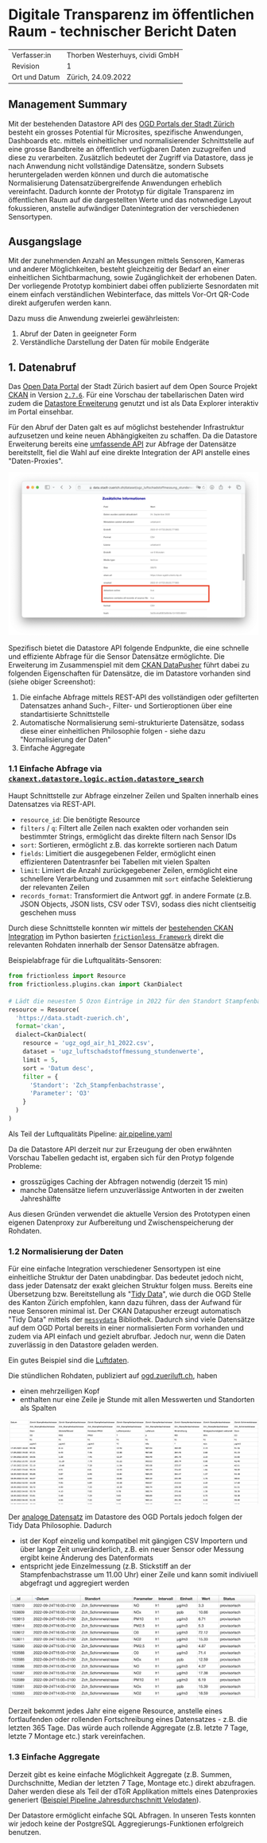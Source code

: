 # Digitale Transparenz im öffentlichen Raum - technischer Bericht Daten

|               |                                 |
| ------------- | ------------------------------- |
| Verfasser:in  | Thorben Westerhuys, cividi GmbH |
| Revision      | 1                               |
| Ort und Datum | Zürich, 24.09.2022              |

## Management Summary

Mit der bestehenden Datastore API des [OGD Portals der Stadt Zürich](https://data.stadt-zuerich.ch) besteht ein grosses Potential für Microsites, spezifische Anwendungen, Dashboards etc. mittels einheitlicher und normalisierender Schnittstelle auf eine grosse Bandbreite an öffentlich verfügbaren Daten zuzugreifen und diese zu verarbeiten. Zusätzlich bedeutet der Zugriff via Datastore, dass je nach Anwendung nicht vollständige Datensätze, sondern Subsets heruntergeladen werden können und durch die automatische Normalisierung Datensatzübergreifende Anwendungen erheblich vereinfacht. Dadurch konnte der Prototyp für digitale Transparenz im öffentlichen Raum auf die dargestellten Werte und das notwnedige Layout fokussieren, anstelle aufwändiger Datenintegration der verschiedenen Sensortypen.

## Ausgangslage

Mit der zunehmenden Anzahl an Messungen mittels Sensoren, Kameras und anderer Möglichkeiten, besteht gleichzeitig der Bedarf an einer einheitlichen Sichtbarmachung, sowie Zugänglichkeit der erhobenen Daten. Der vorliegende Prototyp kombiniert dabei offen publizierte Sesnordaten mit einem einfach verständlichen Webinterface, das mittels Vor-Ort QR-Code direkt aufgerufen werden kann.

Dazu muss die Anwendung zweierlei gewährleisten:

1. Abruf der Daten in geeigneter Form
1. Verständliche Darstellung der Daten für mobile Endgeräte

## 1. Datenabruf

Das [Open Data Portal](https://data.stadt-zuerich.ch) der Stadt Zürich basiert auf dem Open Source Projekt [CKAN](https://ckan.org) in Version [`2.7.6`](https://github.com/ckan/ckan/blob/2.7/CHANGELOG.rst#v276-2019-07-03). Für eine Vorschau der tabellarischen Daten wird zudem die [Datastore Erweiterung](https://docs.ckan.org/en/2.7/maintaining/datastore.html) genutzt und ist als Data Explorer interaktiv im Portal einsehbar.

Für den Abruf der Daten galt es auf möglichst bestehender Infrastruktur aufzusetzen und keine neuen Abhängigkeiten zu schaffen. Da die Datastore Erweiterung bereits eine [umfassende API](https://docs.ckan.org/en/2.7/maintaining/datastore.html?highlight=datastore#the-datastore-api) zur Abfrage der Datensätze bereitstellt, fiel die Wahl auf eine direkte Integration der API anstelle eines "Daten-Proxies".

![Datensatz mit aktivem Datastore](images/ckan_meta_datastore_active.png 'Datensatz mit aktivem Datastore')

Spezifisch bietet die Datastore API folgende Endpunkte, die eine schnelle und effiziente Abfrage für die Sensor Datensätze ermöglichte. Die Erweiterung im Zusammenspiel mit dem [CKAN DataPusher](https://github.com/ckan/datapusher) führt dabei zu folgenden Eigenschaften für Datensätze, die im Datastore vorhanden sind (siehe obiger Screenshot):

1. Die einfache Abfrage mittels REST-API des vollständigen oder gefilterten Datensatzes anhand Such-, Filter- und Sortieroptionen über eine standartisierte Schnittstelle
1. Automatische Normalisierung semi-strukturierte Datensätze, sodass diese einer einheitlichen Philosophie folgen - siehe dazu "Normalisierung der Daten"
1. Einfache Aggregate

### 1.1 Einfache Abfrage via [`ckanext.datastore.logic.action.datastore_search`](https://docs.ckan.org/en/2.7/maintaining/datastore.html?highlight=datastore#ckanext.datastore.logic.action.datastore_search)

Haupt Schnittstelle zur Abfrage einzelner Zeilen und Spalten innerhalb eines Datensatzes via REST-API.

- `resource_id`: Die benötigte Resource
- `filters` / `q`: Filtert alle Zeilen nach exakten oder vorhanden sein bestimmter Strings, ermöglicht das direkte filtern nach Sensor IDs
- `sort`: Sortieren, ermöglicht z.B. das korrekte sortieren nach Datum
- `fields`: Limitiert die ausgegebenen Felder, ermöglicht einen effizienteren Datentrasnfer bei Tabellen mit vielen Spalten
- `limit`: Limiert die Anzahl zurückgegebener Zeilen, ermöglicht eine schnellere Verarbeitung und zusammen mit `sort` einfache Selektierung der relevanten Zeilen
- `records_format`: Transformiert die Antwort ggf. in andere Formate (z.B. JSON Objects, JSON lists, CSV oder TSV), sodass dies nicht clientseitig geschehen muss

Durch diese Schnittstelle konnten wir mittels der [bestehenden CKAN Integration](https://v4.framework.frictionlessdata.io/docs/tutorials/formats/ckan-tutorial) im Python basierten [`frictionless Framework`](https://v4.framework.frictionlessdata.io) direkt die relevanten Rohdaten innerhalb der Sensor Datensätze abfragen.

Beispielabfrage für die Luftqualitäts-Sensoren:

```python
from frictionless import Resource
from frictionless.plugins.ckan import CkanDialect

# Lädt die neuesten 5 Ozon Einträge in 2022 für den Standort Stampfenbachstrasse
resource = Resource(
  'https://data.stadt-zuerich.ch',
  format='ckan',
  dialect=CkanDialect(
    resource = 'ugz_ogd_air_h1_2022.csv',
    dataset = 'ugz_luftschadstoffmessung_stundenwerte',
    limit = 5,
    sort = 'Datum desc',
    filter = {
      'Standort': 'Zch_Stampfenbachstrasse',
      'Parameter': 'O3'
    }
  )
)
```

Als Teil der Luftqualitäts Pipeline: [air.pipeline.yaml](https://github.com/cividi/TransparenZRH/blob/33ef4edc08a9eba12e910356ae00ef35bd353205/api/descriptors/air.pipeline.yaml#L32)

Da die Datastore API derzeit nur zur Erzeugung der oben erwähnten Vorschau Tabellen gedacht ist, ergaben sich für den Protyp folgende Probleme:

- grosszügiges Caching der Abfragen notwendig (derzeit 15 min)
- manche Datensätze liefern unzuverlässige Antworten in der zweiten Jahreshälfte

Aus diesen Gründen verwendet die aktuelle Version des Prototypen einen eigenen Datenproxy zur Aufbereitung und Zwischenspeicherung der Rohdaten.

### 1.2 Normalisierung der Daten

Für eine einfache Integration verschiedener Sensortypen ist eine einheitliche Struktur der Daten unabdingbar. Das bedeutet jedoch nicht, dass jeder Datensatz der exakt gleichen Struktur folgen muss. Bereits eine Übersetzung bzw. Bereitstellung als "[Tidy Data](https://github.com/openZH/mdd-ogd-handbook/blob/main/publikationsleitlinien/warum_tidy_data.md)", wie durch die OGD Stelle des Kanton Zürich empfohlen, kann dazu führen, dass der Aufwand für neue Sensoren minimal ist. Der CKAN Datapusher erzeugt automatisch "Tidy Data" mittels der [`messydata`](https://messytables.readthedocs.io/en/latest/) Bibliothek. Dadurch sind viele Datensätze auf dem OGD Portal bereits in einer normalisierten Form vorhanden und zudem via API einfach und gezielt abrufbar. Jedoch nur, wenn die Daten zuverlässig in den Datastore geladen werden.

Ein gutes Beispiel sind die [Luftdaten](https://data.stadt-zuerich.ch/dataset/ugz_luftschadstoffmessung_stundenwerte).

Die stündlichen Rohdaten, publiziert auf [ogd.zueriluft.ch](http://ogd.zueriluft.ch/api/v1/h1.csv), haben

- einen mehrzeiligen Kopf
- enthalten nur eine Zeile je Stunde mit allen Messwerten und Standorten als Spalten

![Luftrohdaten auf zueriluft.ch](images/zueriluft_raw_data.png 'Luftrohdaten auf zueriluft.ch')

Der [analoge Datensatz](https://data.stadt-zuerich.ch/dataset/ugz_luftschadstoffmessung_stundenwerte/resource/65be6eee-b788-4a36-aa41-16da5d9cc02d) im Datastore des OGD Portals jedoch folgen der Tidy Data Philosophie. Dadurch

- ist der Kopf einzelig und kompatibel mit gängigen CSV Importern und über lange Zeit unveränderlich, z.B. ein neuer Sensor oder Messung ergibt keine Änderung des Datenformats
- entspricht jede Einzelmessung (z.B. Stickstiff an der Stampfenbachstrasse um 11.00 Uhr) einer Zeile und kann somit indiviuell abgefragt und aggregiert werden

![Normalisierte Luftdaten im OGD Portal](images/ckan_datastore_preview_normalized.png 'Normalisierte Luftdaten im OGD Portal')

Derzeit bekommt jedes Jahr eine eigene Resource, anstelle eines fortlaufenden oder rollenden Fortschreibung eines Datensatzes - z.B. die letzten 365 Tage. Das würde auch rollende Aggregate (z.B. letzte 7 Tage, letzte 7 Montage etc.) stark vereinfachen.

### 1.3 Einfache Aggregate

Derzeit gibt es keine einfache Möglichkeit Aggregate (z.B. Summen, Durchschnitte, Median der letzten 7 Tage, Montage etc.) direkt abzufragen. Daher werden diese als Teil der dTöR Applikation mittels eines Datenproxies generiert ([Beispiel Pipeline Jahresdurchschnitt Velodaten](https://github.com/cividi/TransparenZRH/blob/33ef4edc08a9eba12e910356ae00ef35bd353205/api/descriptors/bike.pipeline.yaml#L15)).

Der Datastore ermöglicht einfache SQL Abfragen. In unseren Tests konnten wir jedoch keine der PostgreSQL Aggregierungs-Funktionen erfolgreich benutzen.
